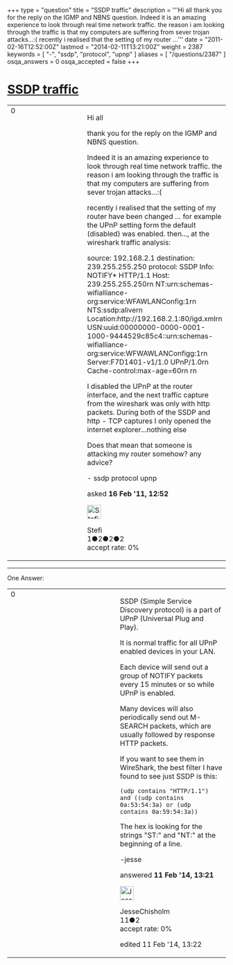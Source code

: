 +++
type = "question"
title = "SSDP traffic"
description = '''Hi all thank you for the reply on the IGMP and NBNS question.  Indeed it is an amazing experience to look through real time network traffic.  the reason i am looking through the traffic is that my computers are suffering from sever trojan attacks…:( recently i realised that the setting of my router ...'''
date = "2011-02-16T12:52:00Z"
lastmod = "2014-02-11T13:21:00Z"
weight = 2387
keywords = [ "-", "ssdp", "protocol", "upnp" ]
aliases = [ "/questions/2387" ]
osqa_answers = 0
osqa_accepted = false
+++

<div class="headNormal">

# [SSDP traffic](/questions/2387/ssdp-traffic)

</div>

<div id="main-body">

<div id="askform">

<table id="question-table" style="width:100%;"><colgroup><col style="width: 50%" /><col style="width: 50%" /></colgroup><tbody><tr class="odd"><td style="width: 30px; vertical-align: top"><div class="vote-buttons"><div id="post-2387-score" class="post-score" title="current number of votes">0</div><div id="favorite-count" class="favorite-count"></div></div></td><td><div id="item-right"><div class="question-body"><p>Hi all</p><p>thank you for the reply on the IGMP and NBNS question.</p><p>Indeed it is an amazing experience to look through real time network traffic. the reason i am looking through the traffic is that my computers are suffering from sever trojan attacks…:(</p><p>recently i realised that the setting of my router have been changed … for example the UPnP setting form the default (disabled) was enabled. then..., at the wireshark traffic analysis:</p><p>source: 192.168.2.1 destination: 239.255.255.250 protocol: SSDP Info: NOTIFY* HTTP/1.1 Host: 239.255.255.250rn NT:urn:schemas-wifialliance-org:service:WFAWLANConfig:1rn NTS:ssdp:alivern Location:http://192.168.2.1:80/igd.xmlrn USN:uuid:00000000-0000-0001-1000-9444529c85c4::urn:schemas-wifialliance-org:service:WFWAWLANConfigg:1rn Server:F7D1401-v1/1.0 UPnP/1.0rn Cache-control:max-age=60rn rn</p><p>I disabled the UPnP at the router interface, and the next traffic capture from the wireshark was only with http packets. During both of the SSDP and http - TCP captures I only opened the internet explorer...nothing else</p><p>Does that mean that someone is attacking my router somehow? any advice?</p></div><div id="question-tags" class="tags-container tags">- ssdp protocol upnp</div><div id="question-controls" class="post-controls"></div><div class="post-update-info-container"><div class="post-update-info post-update-info-user"><p>asked <strong>16 Feb '11, 12:52</strong></p><img src="https://secure.gravatar.com/avatar/e15247a28980167b64a8419f60a71e7a?s=32&amp;d=identicon&amp;r=g" class="gravatar" width="32" height="32" alt="Stefi&#39;s gravatar image" /><p>Stefi<br />
<span class="score" title="1 reputation points">1</span><span title="2 badges"><span class="badge1">●</span><span class="badgecount">2</span></span><span title="2 badges"><span class="silver">●</span><span class="badgecount">2</span></span><span title="2 badges"><span class="bronze">●</span><span class="badgecount">2</span></span><br />
<span class="accept_rate" title="Rate of the user&#39;s accepted answers">accept rate:</span> <span title="Stefi has no accepted answers">0%</span></p></div></div><div id="comments-container-2387" class="comments-container"></div><div id="comment-tools-2387" class="comment-tools"></div><div class="clear"></div><div id="comment-2387-form-container" class="comment-form-container"></div><div class="clear"></div></div></td></tr></tbody></table>

------------------------------------------------------------------------

<div class="tabBar">

<span id="sort-top"></span>

<div class="headQuestions">

One Answer:

</div>

</div>

<span id="29716"></span>

<div id="answer-container-29716" class="answer">

<table style="width:100%;"><colgroup><col style="width: 50%" /><col style="width: 50%" /></colgroup><tbody><tr class="odd"><td style="width: 30px; vertical-align: top"><div class="vote-buttons"><div id="post-29716-score" class="post-score" title="current number of votes">0</div></div></td><td><div class="item-right"><div class="answer-body"><p>SSDP (Simple Service Discovery protocol) is a part of UPnP (Universal Plug and Play).</p><p>It is normal traffic for all UPnP enabled devices in your LAN.</p><p>Each device will send out a group of NOTIFY packets every 15 minutes or so while UPnP is enabled.</p><p>Many devices will also periodically send out M-SEARCH packets, which are usually followed by response HTTP packets.</p><p>If you want to see them in WireShark, the best filter I have found to see just SSDP is this:</p><pre><code>(udp contains &quot;HTTP/1.1&quot;) and ((udp contains 0a:53:54:3a) or (udp contains 0a:59:54:3a))</code></pre><p>The hex is looking for the strings "ST:" and "NT:" at the beginning of a line.</p><p>-jesse</p></div><div class="answer-controls post-controls"></div><div class="post-update-info-container"><div class="post-update-info post-update-info-user"><p>answered <strong>11 Feb '14, 13:21</strong></p><img src="https://secure.gravatar.com/avatar/7f01743e24e94a4bfe007c57079b21e7?s=32&amp;d=identicon&amp;r=g" class="gravatar" width="32" height="32" alt="JesseChisholm&#39;s gravatar image" /><p>JesseChisholm<br />
<span class="score" title="11 reputation points">11</span><span title="2 badges"><span class="bronze">●</span><span class="badgecount">2</span></span><br />
<span class="accept_rate" title="Rate of the user&#39;s accepted answers">accept rate:</span> <span title="JesseChisholm has no accepted answers">0%</span></p></div><div class="post-update-info post-update-info-edited"><p>edited 11 Feb '14, 13:22</p></div></div><div id="comments-container-29716" class="comments-container"></div><div id="comment-tools-29716" class="comment-tools"></div><div class="clear"></div><div id="comment-29716-form-container" class="comment-form-container"></div><div class="clear"></div></div></td></tr></tbody></table>

</div>

<div class="paginator-container-left">

</div>

</div>

</div>


